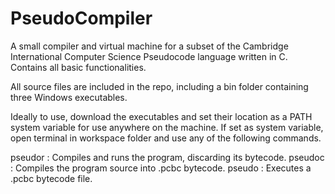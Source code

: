 # PseudoCompiler
 
A small compiler and virtual machine for a subset of the Cambridge International Computer Science Pseudocode language written in C. Contains all basic functionalities.

All source files are included in the repo, including a bin folder containing three Windows executables.

Ideally to use, download the executables and set their location as a PATH system variable for use anywhere on the machine.
If set as system variable, open terminal in workspace folder and use any of the following commands.

pseudor <file path> : Compiles and runs the program, discarding its bytecode.
pseudoc <file path> <target name> : Compiles the program source into .pcbc bytecode.
pseudo <file path> : Executes a .pcbc bytecode file.
